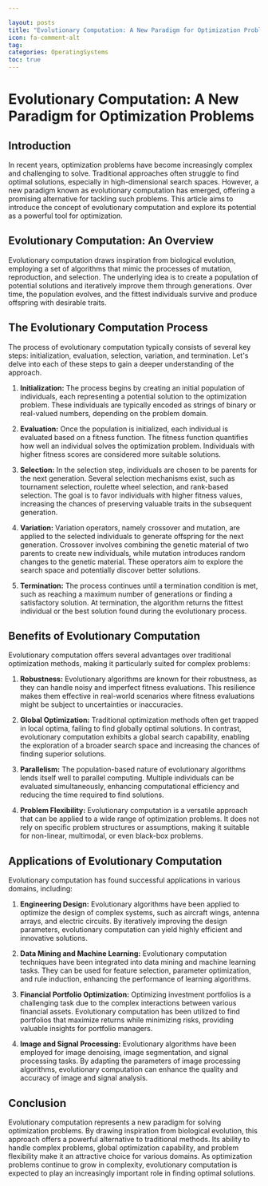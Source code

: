 ```yaml
---

layout: posts
title: "Evolutionary Computation: A New Paradigm for Optimization Problems"
icon: fa-comment-alt
tag:      
categories: OperatingSystems
toc: true
---
```




# Evolutionary Computation: A New Paradigm for Optimization Problems

## Introduction

In recent years, optimization problems have become increasingly complex and challenging to solve. Traditional approaches often struggle to find optimal solutions, especially in high-dimensional search spaces. However, a new paradigm known as evolutionary computation has emerged, offering a promising alternative for tackling such problems. This article aims to introduce the concept of evolutionary computation and explore its potential as a powerful tool for optimization.

## Evolutionary Computation: An Overview

Evolutionary computation draws inspiration from biological evolution, employing a set of algorithms that mimic the processes of mutation, reproduction, and selection. The underlying idea is to create a population of potential solutions and iteratively improve them through generations. Over time, the population evolves, and the fittest individuals survive and produce offspring with desirable traits.

## The Evolutionary Computation Process

The process of evolutionary computation typically consists of several key steps: initialization, evaluation, selection, variation, and termination. Let's delve into each of these steps to gain a deeper understanding of the approach.

1. **Initialization:**
The process begins by creating an initial population of individuals, each representing a potential solution to the optimization problem. These individuals are typically encoded as strings of binary or real-valued numbers, depending on the problem domain.

2. **Evaluation:**
Once the population is initialized, each individual is evaluated based on a fitness function. The fitness function quantifies how well an individual solves the optimization problem. Individuals with higher fitness scores are considered more suitable solutions.

3. **Selection:**
In the selection step, individuals are chosen to be parents for the next generation. Several selection mechanisms exist, such as tournament selection, roulette wheel selection, and rank-based selection. The goal is to favor individuals with higher fitness values, increasing the chances of preserving valuable traits in the subsequent generation.

4. **Variation:**
Variation operators, namely crossover and mutation, are applied to the selected individuals to generate offspring for the next generation. Crossover involves combining the genetic material of two parents to create new individuals, while mutation introduces random changes to the genetic material. These operators aim to explore the search space and potentially discover better solutions.

5. **Termination:**
The process continues until a termination condition is met, such as reaching a maximum number of generations or finding a satisfactory solution. At termination, the algorithm returns the fittest individual or the best solution found during the evolutionary process.

## Benefits of Evolutionary Computation

Evolutionary computation offers several advantages over traditional optimization methods, making it particularly suited for complex problems:

1. **Robustness:**
Evolutionary algorithms are known for their robustness, as they can handle noisy and imperfect fitness evaluations. This resilience makes them effective in real-world scenarios where fitness evaluations might be subject to uncertainties or inaccuracies.

2. **Global Optimization:**
Traditional optimization methods often get trapped in local optima, failing to find globally optimal solutions. In contrast, evolutionary computation exhibits a global search capability, enabling the exploration of a broader search space and increasing the chances of finding superior solutions.

3. **Parallelism:**
The population-based nature of evolutionary algorithms lends itself well to parallel computing. Multiple individuals can be evaluated simultaneously, enhancing computational efficiency and reducing the time required to find solutions.

4. **Problem Flexibility:**
Evolutionary computation is a versatile approach that can be applied to a wide range of optimization problems. It does not rely on specific problem structures or assumptions, making it suitable for non-linear, multimodal, or even black-box problems.

## Applications of Evolutionary Computation

Evolutionary computation has found successful applications in various domains, including:

1. **Engineering Design:**
Evolutionary algorithms have been applied to optimize the design of complex systems, such as aircraft wings, antenna arrays, and electric circuits. By iteratively improving the design parameters, evolutionary computation can yield highly efficient and innovative solutions.

2. **Data Mining and Machine Learning:**
Evolutionary computation techniques have been integrated into data mining and machine learning tasks. They can be used for feature selection, parameter optimization, and rule induction, enhancing the performance of learning algorithms.

3. **Financial Portfolio Optimization:**
Optimizing investment portfolios is a challenging task due to the complex interactions between various financial assets. Evolutionary computation has been utilized to find portfolios that maximize returns while minimizing risks, providing valuable insights for portfolio managers.

4. **Image and Signal Processing:**
Evolutionary algorithms have been employed for image denoising, image segmentation, and signal processing tasks. By adapting the parameters of image processing algorithms, evolutionary computation can enhance the quality and accuracy of image and signal analysis.

## Conclusion

Evolutionary computation represents a new paradigm for solving optimization problems. By drawing inspiration from biological evolution, this approach offers a powerful alternative to traditional methods. Its ability to handle complex problems, global optimization capability, and problem flexibility make it an attractive choice for various domains. As optimization problems continue to grow in complexity, evolutionary computation is expected to play an increasingly important role in finding optimal solutions.